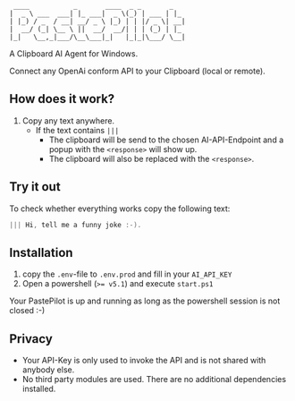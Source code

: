 ```
 ____           _       ____  _ _       _  
|  _ \ ___  ___| |_ ___|  _ \(_) | ___ | |_ 
| |_) / _  / __| __/ _ \ |_) | | |/ _ \| __|
|  __/ (_| \__ \ ||  __/  __/| | | (_) | |_ 
|_|   \__,_|___/\__\___|_|   |_|_|\___/ \__|
```

A Clipboard AI Agent for Windows.

Connect any OpenAi conform API to your Clipboard (local or remote).

## How does it work?
1. Copy any text anywhere. 
    * If the text contains `|||`
        * The clipboard will be send to the chosen AI-API-Endpoint and a popup with the `<response>` will show up.
        * The clipboard will also be replaced with the `<response>`.

## Try it out
To check whether everything works copy the following text:
```powershell
||| Hi, tell me a funny joke :-).
```

## Installation
1. copy the `.env`-file to `.env.prod` and fill in your `AI_API_KEY`
2. Open a powershell (`>= v5.1`) and execute `start.ps1`

Your PastePilot is up and running as long as the powershell session is not closed :-)

## Privacy
* Your API-Key is only used to invoke the API and is not shared with anybody else.
* No third party modules are used. There are no additional dependencies installed.

